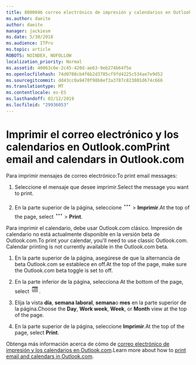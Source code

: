 ```yaml
---
title: 8000046 correo electrónico de impresión y calendarios en Outlook.com
ms.author: daeite
author: daeite
manager: jackiesm
ms.date: 5/30/2018
ms.audience: ITPro
ms.topic: article
ROBOTS: NOINDEX, NOFOLLOW
localization_priority: Normal
ms.assetid: 40063c6e-2c45-420d-ae63-9eb274b64f5e
ms.openlocfilehash: 74d0708cb4f6b2d3785cf9fd4225c534ae7e9d52
ms.sourcegitcommit: dd43cc0a9470f98b8ef2a3787c823801d674c666
ms.translationtype: MT
ms.contentlocale: es-ES
ms.lasthandoff: 02/12/2019
ms.locfileid: "29936053"
---
```

# <a name="print-email-and-calendars-in-outlookcom"></a><span data-ttu-id="2211c-102">Imprimir el correo electrónico y los calendarios en Outlook.com</span><span class="sxs-lookup"><span data-stu-id="2211c-102">Print email and calendars in Outlook.com</span></span>

<span data-ttu-id="2211c-103">Para imprimir mensajes de correo electrónico:</span><span class="sxs-lookup"><span data-stu-id="2211c-103">To print email messages:</span></span>
  
1. <span data-ttu-id="2211c-104">Seleccione el mensaje que desee imprimir.</span><span class="sxs-lookup"><span data-stu-id="2211c-104">Select the message you want to print.</span></span>
    
2. <span data-ttu-id="2211c-105">En la parte superior de la página, seleccione ![más acciones](media/64993e8a-4a62-43b1-aa05-90f5ad4cba54.png) \> **Imprimir**.</span><span class="sxs-lookup"><span data-stu-id="2211c-105">At the top of the page, select ![More actions](media/64993e8a-4a62-43b1-aa05-90f5ad4cba54.png) \> **Print**.</span></span> 
    
<span data-ttu-id="2211c-p101">Para imprimir el calendario, debe usar Outlook.com clásico. Impresión de calendario no está actualmente disponible en la versión beta de Outlook.com.</span><span class="sxs-lookup"><span data-stu-id="2211c-p101">To print your calendar, you'll need to use classic Outlook.com. Calendar printing is not currently available in the Outlook.com beta.</span></span>
  
1. <span data-ttu-id="2211c-108">En la parte superior de la página, asegúrese de que la alternancia de beta Outlook.com se establece en off.</span><span class="sxs-lookup"><span data-stu-id="2211c-108">At the top of the page, make sure the Outlook.com beta toggle is set to off.</span></span>
    
2. <span data-ttu-id="2211c-109">En la parte inferior de la página, selecciona </span><span class="sxs-lookup"><span data-stu-id="2211c-109">At the bottom of the page, select</span></span> ![Calendario](media/9e1a821a-c32e-4851-a866-342a39ffdca0.png)<span data-ttu-id="2211c-111">.</span><span class="sxs-lookup"><span data-stu-id="2211c-111"></span></span>
    
3. <span data-ttu-id="2211c-112">Elija la vista **día**, **semana laboral**, **semana**o **mes** en la parte superior de la página.</span><span class="sxs-lookup"><span data-stu-id="2211c-112">Choose the **Day**, **Work week**, **Week**, or **Month** view at the top of the page.</span></span> 
    
4. <span data-ttu-id="2211c-113">En la parte superior de la página, seleccione **Imprimir**.</span><span class="sxs-lookup"><span data-stu-id="2211c-113">At the top of the page, select **Print**.</span></span> 
    
<span data-ttu-id="2211c-114">Obtenga más información acerca de cómo de [correo electrónico de impresión y los calendarios en Outlook.com](https://go.microsoft.com/fwlink/p/?linkid=2001208&amp;clcid=0x409).</span><span class="sxs-lookup"><span data-stu-id="2211c-114">Learn more about how to [print email and calendars in Outlook.com](https://go.microsoft.com/fwlink/p/?linkid=2001208&amp;clcid=0x409).</span></span>
  


